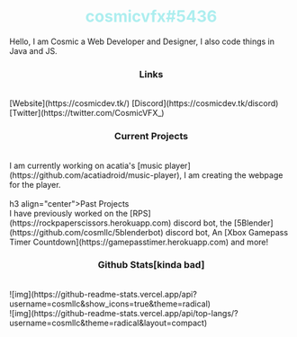 <html>
<h1 align="center" style="color: #adeeef">cosmicvfx#5436</h1>
</html>
<p>Hello, I am Cosmic a Web Developer and Designer, I also code things in Java and JS.</p>

<h3 align="center">Links</h3><br>
[Website](https://cosmicdev.tk/)
[Discord](https://cosmicdev.tk/discord)
[Twitter](https://twitter.com/CosmicVFX_)
<br>
<h3 align="center">Current Projects</h3><br>
I am currently working on acatia's [music player](https://github.com/acatiadroid/music-player), I am creating the webpage for the player.<br>
<br>
h3 align="center">Past Projects</h3><br>
I have previously worked on the [RPS](https://rockpaperscissors.herokuapp.com) discord bot, the [5Blender](https://github.com/cosmllc/5blenderbot) discord bot, An [Xbox Gamepass Timer Countdown](https://gamepasstimer.herokuapp.com) and more!<br>
<h3 align="center">Github Stats[kinda bad]</h3><br>
![img](https://github-readme-stats.vercel.app/api?username=cosmllc&show_icons=true&theme=radical)<br>
![img](https://github-readme-stats.vercel.app/api/top-langs/?username=cosmllc&theme=radical&layout=compact)
